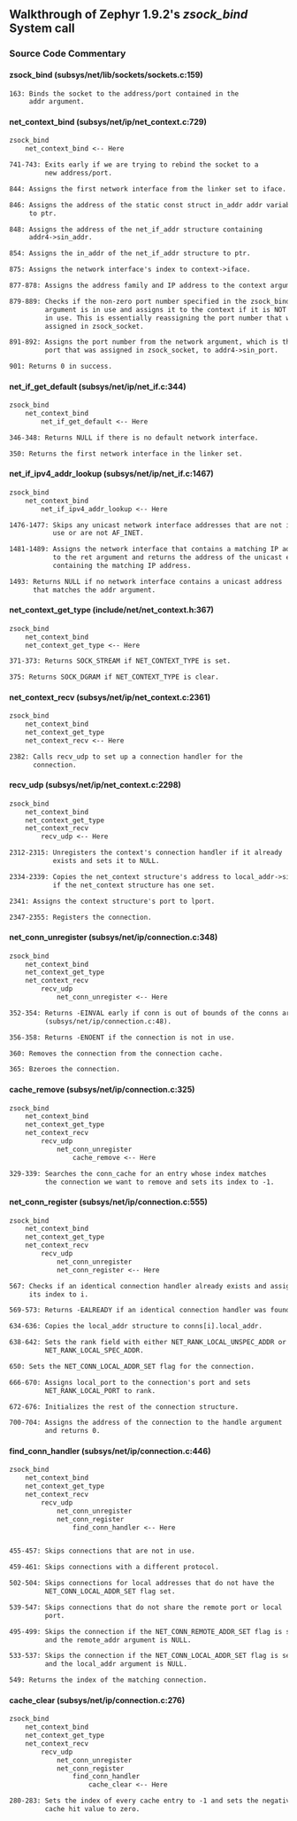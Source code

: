 ## Walkthrough of Zephyr 1.9.2's _zsock\_bind_ System call

### Source Code Commentary

#### zsock\_bind (subsys/net/lib/sockets/sockets.c:159)

```txt
163: Binds the socket to the address/port contained in the
     addr argument.
```

#### net\_context\_bind (subsys/net/ip/net\_context.c:729)

```txt
zsock_bind
    net_context_bind <-- Here

741-743: Exits early if we are trying to rebind the socket to a
         new address/port.

844: Assigns the first network interface from the linker set to iface.

846: Assigns the address of the static const struct in_addr addr variable
     to ptr.

848: Assigns the address of the net_if_addr structure containing
     addr4->sin_addr.

854: Assigns the in_addr of the net_if_addr structure to ptr.

875: Assigns the network interface's index to context->iface.

877-878: Assigns the address family and IP address to the context argument.

879-889: Checks if the non-zero port number specified in the zsock_bind
         argument is in use and assigns it to the context if it is NOT
         in use. This is essentially reassigning the port number that was
         assigned in zsock_socket.

891-892: Assigns the port number from the network argument, which is the
         port that was assigned in zsock_socket, to addr4->sin_port.

901: Returns 0 in success.
```

#### net\_if\_get\_default (subsys/net/ip/net\_if.c:344)

```txt
zsock_bind
    net_context_bind
        net_if_get_default <-- Here

346-348: Returns NULL if there is no default network interface.

350: Returns the first network interface in the linker set.
```

#### net\_if\_ipv4\_addr\_lookup (subsys/net/ip/net\_if.c:1467)

```txt
zsock_bind
    net_context_bind
        net_if_ipv4_addr_lookup <-- Here

1476-1477: Skips any unicast network interface addresses that are not in
           use or are not AF_INET.

1481-1489: Assigns the network interface that contains a matching IP address
           to the ret argument and returns the address of the unicast entry
           containing the matching IP address.

1493: Returns NULL if no network interface contains a unicast address
      that matches the addr argument.
```

#### net\_context\_get\_type (include/net/net\_context.h:367)

```txt
zsock_bind
    net_context_bind
    net_context_get_type <-- Here

371-373: Returns SOCK_STREAM if NET_CONTEXT_TYPE is set.

375: Returns SOCK_DGRAM if NET_CONTEXT_TYPE is clear.
```

#### net\_context\_recv (subsys/net/ip/net\_context.c:2361)

```txt
zsock_bind
    net_context_bind
    net_context_get_type
    net_context_recv <-- Here

2382: Calls recv_udp to set up a connection handler for the
      connection.
```

#### recv\_udp (subsys/net/ip/net\_context.c:2298)

```txt
zsock_bind
    net_context_bind
    net_context_get_type
    net_context_recv
        recv_udp <-- Here

2312-2315: Unregisters the context's connection handler if it already
           exists and sets it to NULL.

2334-2339: Copies the net_context structure's address to local_addr->sin_addr
           if the net_context structure has one set.

2341: Assigns the context structure's port to lport.

2347-2355: Registers the connection.
```

#### net\_conn\_unregister (subsys/net/ip/connection.c:348)

```txt
zsock_bind
    net_context_bind
    net_context_get_type
    net_context_recv
        recv_udp
            net_conn_unregister <-- Here

352-354: Returns -EINVAL early if conn is out of bounds of the conns array
         (subsys/net/ip/connection.c:48).

356-358: Returns -ENOENT if the connection is not in use.

360: Removes the connection from the connection cache.

365: Bzeroes the connection.
```

#### cache\_remove (subsys/net/ip/connection.c:325)

```txt
zsock_bind
    net_context_bind
    net_context_get_type
    net_context_recv
        recv_udp
            net_conn_unregister
                cache_remove <-- Here

329-339: Searches the conn_cache for an entry whose index matches
         the connection we want to remove and sets its index to -1.
```

#### net\_conn\_register (subsys/net/ip/connection.c:555)

```txt
zsock_bind
    net_context_bind
    net_context_get_type
    net_context_recv
        recv_udp
            net_conn_unregister
            net_conn_register <-- Here

567: Checks if an identical connection handler already exists and assigns
     its index to i.

569-573: Returns -EALREADY if an identical connection handler was found.

634-636: Copies the local_addr structure to conns[i].local_addr.

638-642: Sets the rank field with either NET_RANK_LOCAL_UNSPEC_ADDR or
         NET_RANK_LOCAL_SPEC_ADDR.

650: Sets the NET_CONN_LOCAL_ADDR_SET flag for the connection.

666-670: Assigns local_port to the connection's port and sets
         NET_RANK_LOCAL_PORT to rank.

672-676: Initializes the rest of the connection structure.

700-704: Assigns the address of the connection to the handle argument
         and returns 0.
```

#### find\_conn\_handler (subsys/net/ip/connection.c:446)

```txt
zsock_bind
    net_context_bind
    net_context_get_type
    net_context_recv
        recv_udp
            net_conn_unregister
            net_conn_register
                find_conn_handler <-- Here


455-457: Skips connections that are not in use.

459-461: Skips connections with a different protocol.

502-504: Skips connections for local addresses that do not have the
         NET_CONN_LOCAL_ADDR_SET flag set.

539-547: Skips connections that do not share the remote port or local
         port.

495-499: Skips the connection if the NET_CONN_REMOTE_ADDR_SET flag is set
         and the remote_addr argument is NULL.

533-537: Skips the connection if the NET_CONN_LOCAL_ADDR_SET flag is set
         and the local_addr argument is NULL.

549: Returns the index of the matching connection.
```

#### cache\_clear (subsys/net/ip/connection.c:276)

```txt
zsock_bind
    net_context_bind
    net_context_get_type
    net_context_recv
        recv_udp
            net_conn_unregister
            net_conn_register
                find_conn_handler
                    cache_clear <-- Here

280-283: Sets the index of every cache entry to -1 and sets the negative
         cache hit value to zero.
```
